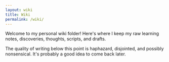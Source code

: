```yaml
---
layout: wiki
title: Wiki
permalink: /wiki/
---
```

Welcome to my personal wiki folder! Here's where I keep my raw learning notes, discoveries, thoughts, scripts, and drafts.

The quality of writing below this point is haphazard, disjointed, and possibly nonsensical. It's probably a good idea to come back later.
